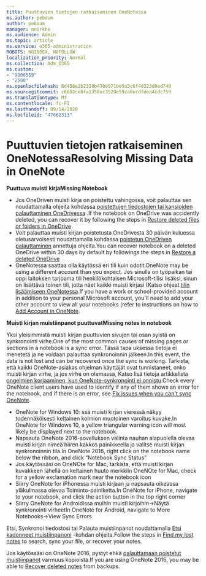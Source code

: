 ```yaml
---
title: Puuttuvien tietojen ratkaiseminen OneNotessa
ms.author: pebaum
author: pebaum
manager: mnirkhe
ms.audience: Admin
ms.topic: article
ms.service: o365-administration
ROBOTS: NOINDEX, NOFOLLOW
localization_priority: Normal
ms.collection: Adm_O365
ms.custom:
- "9000559"
- "2500"
ms.openlocfilehash: 6d458e3b2318b47be971be9a3c6f4d323d9ad740
ms.sourcegitcommit: c6692ce0fa1358ec3529e59ca0ecdfdea4cdc759
ms.translationtype: MT
ms.contentlocale: fi-FI
ms.lasthandoff: 09/14/2020
ms.locfileid: "47662313"
---
```

# <a name="resolving-missing-data-in-onenote"></a><span data-ttu-id="dc9dc-102">Puuttuvien tietojen ratkaiseminen OneNotessa</span><span class="sxs-lookup"><span data-stu-id="dc9dc-102">Resolving Missing Data in OneNote</span></span>

<span data-ttu-id="dc9dc-103">**Puuttuva muisti kirja**</span><span class="sxs-lookup"><span data-stu-id="dc9dc-103">**Missing Notebook**</span></span>

- <span data-ttu-id="dc9dc-104">Jos OneDriven muisti kirja on poistettu vahingossa, voit palauttaa sen noudattamalla ohjeita kohdassa [poistettujen tiedostojen tai kansioiden palauttaminen OneDrivessa](https://support.office.com/article/949ada80-0026-4db3-a953-c99083e6a84f) .</span><span class="sxs-lookup"><span data-stu-id="dc9dc-104">If the notebook on OneDrive was accidently deleted, you can recover it by following the steps in [Restore deleted files or folders in OneDrive](https://support.office.com/article/949ada80-0026-4db3-a953-c99083e6a84f)</span></span>
- <span data-ttu-id="dc9dc-105">Voit palauttaa muisti kirjan poistetusta OneDrivesta 30 päivän kuluessa oletusarvoisesti noudattamalla kohdassa [poistetun OneDriven palauttaminen](https://docs.microsoft.com/onedrive/restore-deleted-onedrive) annettuja ohjeita.</span><span class="sxs-lookup"><span data-stu-id="dc9dc-105">You can recover notebook on a deleted OneDrive within 30 days by default by followings the steps in [Restore a deleted OneDrive](https://docs.microsoft.com/onedrive/restore-deleted-onedrive)</span></span>
- <span data-ttu-id="dc9dc-106">OneNotessa saattaa olla käytössä eri tili kuin odotit.</span><span class="sxs-lookup"><span data-stu-id="dc9dc-106">OneNote may be using a different account than you expect.</span></span> <span data-ttu-id="dc9dc-107">Jos sinulla on työpaikan tai oppi laitoksen tarjoama tili henkilökohtaisen Microsoft-tilisi lisäksi, sinun on lisättävä toinen tili, jotta näet kaikki muisti kirjasi (Katso ohjeet [tilin lisäämiseen OneNotessa](https://support.office.com/article/5afff855-54ee-47e4-a773-db048d4ac299).</span><span class="sxs-lookup"><span data-stu-id="dc9dc-107">If you have a work or school-provided account in addition to your personal Microsoft account, you'll need to add your other account to view all your notebooks (refer to instructions on how to [Add Account in OneNote](https://support.office.com/article/5afff855-54ee-47e4-a773-db048d4ac299).</span></span>

<span data-ttu-id="dc9dc-108">**Muisti kirjan muistiinpanot puuttuvat**</span><span class="sxs-lookup"><span data-stu-id="dc9dc-108">**Missing notes in notebook**</span></span>

<span data-ttu-id="dc9dc-109">Yksi yleisimmistä muisti kirjan puuttuvien sivujen tai osan syistä on synkronointi virhe.</span><span class="sxs-lookup"><span data-stu-id="dc9dc-109">One of the most common causes of missing pages or sections in a notebook is a sync error.</span></span> <span data-ttu-id="dc9dc-110">Tässä tapa uksessa tietoja ei menetetä ja ne voidaan palauttaa synkronoinnin jälkeen.</span><span class="sxs-lookup"><span data-stu-id="dc9dc-110">In this event, the data is not lost and can be recovered once the sync is working.</span></span> <span data-ttu-id="dc9dc-111">Tarkista, että kaikki OneNote-asiakas ohjelman käyttäjät ovat tunnistaneet, onko muisti kirjan virhe, ja jos virhe on olemassa, Katso lisä tietoja artikkelista [ongelmien korjaaminen, kun OneNote-synkronointi ei onnistu](https://support.office.com/article/299495ef-66d1-448f-90c1-b785a6968d45).</span><span class="sxs-lookup"><span data-stu-id="dc9dc-111">Check every OneNote client users have used to identify if any of them shows an error for the notebook, and if there is an error, see [Fix issues when you can't sync OneNote](https://support.office.com/article/299495ef-66d1-448f-90c1-b785a6968d45).</span></span>

- <span data-ttu-id="dc9dc-112">OneNote for Windows 10: ssä muisti kirjan vieressä näkyy todennäköisesti keltainen kolmion muotoinen varoitus kuvake.</span><span class="sxs-lookup"><span data-stu-id="dc9dc-112">In OneNote for Windows 10, a yellow triangular warning icon will most likely be displayed next to the notebook.</span></span>
- <span data-ttu-id="dc9dc-113">Napsauta OneNote 2016-sovelluksen valinta nauhan alapuolella olevaa muisti kirjan nimeä hiiren kakkos painikkeella ja valitse muisti kirjan synkronoinnin tila.</span><span class="sxs-lookup"><span data-stu-id="dc9dc-113">In OneNote 2016, right click on the notebook name below the ribbon, and click “Notebook Sync Status”</span></span>
- <span data-ttu-id="dc9dc-114">Jos käytössäsi on OneNOte for Mac, tarkista, että muisti kirjan kuvakkeen lähellä on keltainen huuto merkki</span><span class="sxs-lookup"><span data-stu-id="dc9dc-114">In OneNOte for Mac, check for a yellow exclamation mark near the notebook icon</span></span>
- <span data-ttu-id="dc9dc-115">Siirry OneNote for iPhonessa muisti kirjaan ja napsauta oikeassa yläkulmassa olevaa Toiminto-painiketta.</span><span class="sxs-lookup"><span data-stu-id="dc9dc-115">In OneNote for iPhone, navigate to your notebook, and click the action button in the top right corner</span></span>
- <span data-ttu-id="dc9dc-116">Siirry OneNote for Androidissa muihin muisti kirjoihin->Näytä synkronointi virheet</span><span class="sxs-lookup"><span data-stu-id="dc9dc-116">In OneNote for Android, navigate to More Notebooks->View Sync Errors</span></span>

<span data-ttu-id="dc9dc-117">Etsi, Synkronoi tiedostosi tai Palauta muistiinpanot noudattamalla [Etsi kadonneet muistiinpanoni](https://support.office.com/article/32cb2bd7-afe7-44d2-a711-398a88421287) -kohdan ohjeita.</span><span class="sxs-lookup"><span data-stu-id="dc9dc-117">Follow the steps in [Find my lost notes](https://support.office.com/article/32cb2bd7-afe7-44d2-a711-398a88421287) to search, sync your file, or recover your notes.</span></span>

<span data-ttu-id="dc9dc-118">Jos käytössäsi on OneNote 2016, pystyt ehkä [palauttamaan poistetut muistiinpanot](https://support.office.com/article/32ed1036-74fd-4c21-bc28-033a486e6b14) varmuus kopioista.</span><span class="sxs-lookup"><span data-stu-id="dc9dc-118">If you are using OneNote 2016, you may be able to [Recover deleted notes](https://support.office.com/article/32ed1036-74fd-4c21-bc28-033a486e6b14) from backups.</span></span>